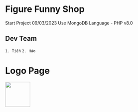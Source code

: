 
# Figure Funny Shop 
Start Project 09/03/2023
Use MongoDB 
Language - PHP v8.0
## Dev Team
`1. Tiến`
`2. Hảo`
# Logo Page
<img align="left" width="80" height="80" src="https://cdn.discordapp.com/attachments/843909351344308244/1083269184328323092/logo.png">
